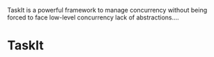 TaskIt is a powerful framework to manage concurrency without being forced to face low-level concurrencylack of abstractions....# TaskIt<!inputFile|path=Chapters/TaskIt/TaskIt.md!>